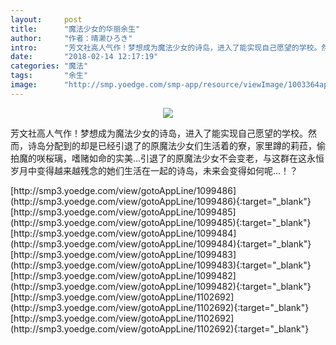 ```yaml
---
layout:     post
title:      "魔法少女的华丽余生"
author:     "作者：晴濑ひろき"
intro:      "芳文社高人气作！梦想成为魔法少女的诗岛，进入了能实现自己愿望的学校。然而，诗岛分配到的却是已经引退了的原魔法少女们生活着的寮，家里蹲的莉菈，偷拍魔的咲桜璃，嗜赌如命的实美...引退了的原魔法少女不会变老，与这群在这永恒岁月中变得越来越残念的她们生活在一起的诗岛，未来会变得如何呢...！？"
date:       "2018-02-14 12:17:19"
categories: "魔法"
tags:       "余生"
image:      "http://smp.yoedge.com/smp-app/resource/viewImage/1003364appline.png"
---
```

<div style="text-align: center">
<p><img src="http://smp.yoedge.com/smp-app/resource/viewImage/1003364appline.png"/></p>
</div>
<p class="post-meta">
<span>芳文社高人气作！梦想成为魔法少女的诗岛，进入了能实现自己愿望的学校。然而，诗岛分配到的却是已经引退了的原魔法少女们生活着的寮，家里蹲的莉菈，偷拍魔的咲桜璃，嗜赌如命的实美...引退了的原魔法少女不会变老，与这群在这永恒岁月中变得越来越残念的她们生活在一起的诗岛，未来会变得如何呢...！？</span>
</p>
[http://smp3.yoedge.com/view/gotoAppLine/1099486](http://smp3.yoedge.com/view/gotoAppLine/1099486){:target="_blank"}
[http://smp3.yoedge.com/view/gotoAppLine/1099485](http://smp3.yoedge.com/view/gotoAppLine/1099485){:target="_blank"}
[http://smp3.yoedge.com/view/gotoAppLine/1099484](http://smp3.yoedge.com/view/gotoAppLine/1099484){:target="_blank"}
[http://smp3.yoedge.com/view/gotoAppLine/1099483](http://smp3.yoedge.com/view/gotoAppLine/1099483){:target="_blank"}
[http://smp3.yoedge.com/view/gotoAppLine/1099482](http://smp3.yoedge.com/view/gotoAppLine/1099482){:target="_blank"}
[http://smp3.yoedge.com/view/gotoAppLine/1102692](http://smp3.yoedge.com/view/gotoAppLine/1102692){:target="_blank"}
[http://smp3.yoedge.com/view/gotoAppLine/1102692](http://smp3.yoedge.com/view/gotoAppLine/1102692){:target="_blank"}



